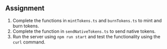 ## Assignment
1. Complete the functions in `mintTokens.ts` and `burnTokens.ts` to mint and burn tokens.
2. Complete the function in `sendNativeTokens.ts` to send native tokens.
3. Run the server using `npm run start` and test the functionality using the `curl` command.
